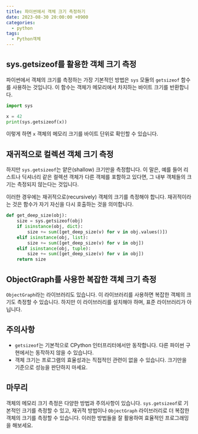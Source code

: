 ```yaml
---
title: 파이썬에서 객체 크기 측정하기
date: 2023-08-30 20:00:00 +0900
categories:
  - python
tags:
  - Python객체
---
```


## sys.getsizeof를 활용한 객체 크기 측정

파이썬에서 객체의 크기를 측정하는 가장 기본적인 방법은 `sys` 모듈의 `getsizeof` 함수를 사용하는 것입니다. 이 함수는 객체가 메모리에서 차지하는 바이트 크기를 반환합니다.

```python
import sys

x = 42
print(sys.getsizeof(x))
```

이렇게 하면 `x` 객체의 메모리 크기를 바이트 단위로 확인할 수 있습니다.

## 재귀적으로 컬렉션 객체 크기 측정

하지만 `sys.getsizeof`는 얕은(shallow) 크기만을 측정합니다. 이 말은, 예를 들어 리스트나 딕셔너리 같은 컬렉션 객체가 다른 객체를 포함하고 있다면, 그 내부 객체들의 크기는 측정되지 않는다는 것입니다.

이러한 경우에는 재귀적으로(recursively) 객체의 크기를 측정해야 합니다. 재귀적이라는 것은 함수가 자기 자신을 다시 호출하는 것을 의미합니다.

```python
def get_deep_size(obj):
    size = sys.getsizeof(obj)
    if isinstance(obj, dict):
        size += sum([get_deep_size(v) for v in obj.values()])
    elif isinstance(obj, list):
        size += sum([get_deep_size(v) for v in obj])
    elif isinstance(obj, tuple):
        size += sum([get_deep_size(v) for v in obj])
    return size
```

## ObjectGraph를 사용한 복잡한 객체 크기 측정

`ObjectGraph`라는 라이브러리도 있습니다. 이 라이브러리를 사용하면 복잡한 객체의 크기도 측정할 수 있습니다. 하지만 이 라이브러리를 설치해야 하며, 표준 라이브러리가 아닙니다.

## 주의사항

- `getsizeof`는 기본적으로 CPython 인터프리터에서만 동작합니다. 다른 파이썬 구현에서는 동작하지 않을 수 있습니다.
- 객체 크기는 프로그램의 효율성과는 직접적인 관련이 없을 수 있습니다. 크기만을 기준으로 성능을 판단하지 마세요.

## 마무리

객체의 메모리 크기 측정은 다양한 방법과 주의사항이 있습니다. `sys.getsizeof`로 기본적인 크기를 측정할 수 있고, 재귀적 방법이나 `ObjectGraph` 라이브러리로 더 복잡한 객체의 크기를 측정할 수 있습니다. 이러한 방법들을 잘 활용하여 효율적인 프로그래밍을 해보세요.